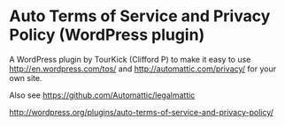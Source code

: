 Auto Terms of Service and Privacy Policy (WordPress plugin)
========================================

A WordPress plugin by TourKick (Clifford P) to make it easy to use http://en.wordpress.com/tos/ and http://automattic.com/privacy/ for your own site.

Also see https://github.com/Automattic/legalmattic

http://wordpress.org/plugins/auto-terms-of-service-and-privacy-policy/
